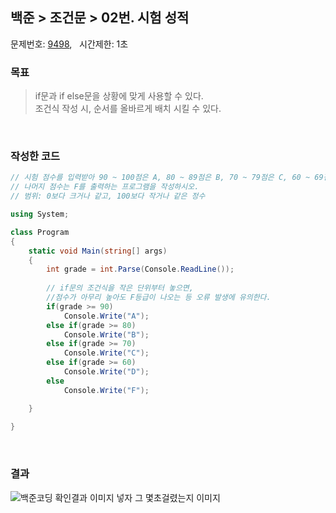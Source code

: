 
## 백준 > 조건문 > 02번. 시험 성적    
문제번호: [9498](https://www.acmicpc.net/problem/9498), &nbsp; 시간제한: 1초

### 목표     
> if문과 if else문을 상황에 맞게 사용할 수 있다.    
> 조건식 작성 시, 순서를 올바르게 배치 시킬 수 있다.    

<br>

### 작성한 코드   

```cs
// 시험 점수를 입력받아 90 ~ 100점은 A, 80 ~ 89점은 B, 70 ~ 79점은 C, 60 ~ 69점은 D, 
// 나머지 점수는 F를 출력하는 프로그램을 작성하시오.
// 범위: 0보다 크거나 같고, 100보다 작거나 같은 정수

using System;

class Program
{
    static void Main(string[] args)
    {        
        int grade = int.Parse(Console.ReadLine());
        
        // if문의 조건식을 작은 단위부터 놓으면, 
        //점수가 아무리 높아도 F등급이 나오는 등 오류 발생에 유의한다.
        if(grade >= 90)
            Console.Write("A");
        else if(grade >= 80)
            Console.Write("B");
        else if(grade >= 70)
            Console.Write("C");
        else if(grade >= 60)
            Console.Write("D");        
        else
            Console.Write("F");

    }
    
}
```

<br>

### 결과    
![백준코딩 확인결과 이미지 넣자 그 몇초걸렸는지 이미지]()